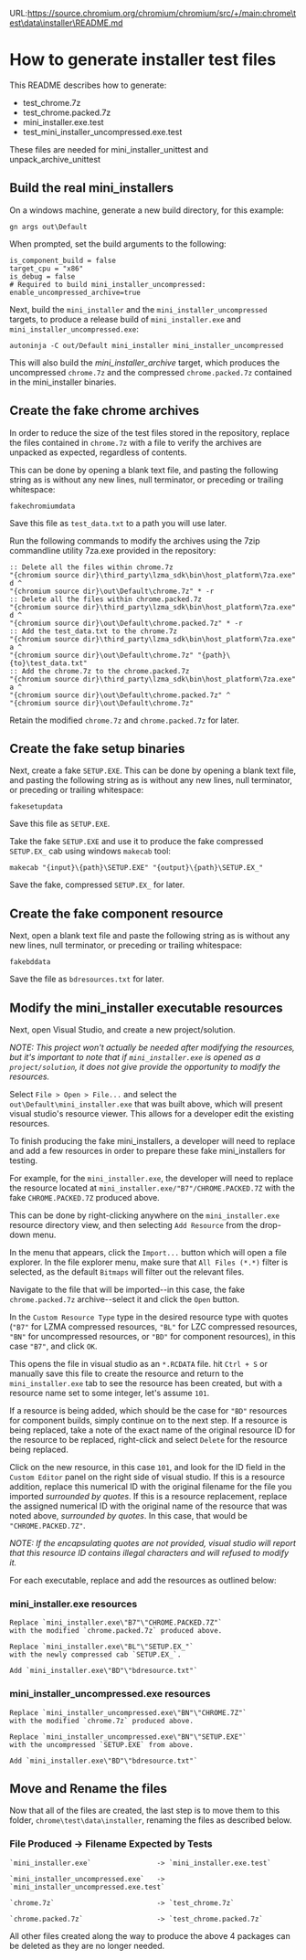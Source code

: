 URL:https://source.chromium.org/chromium/chromium/src/+/main:chrome\test\data\installer\README.md
# How to generate installer test files

This README describes how to generate:
- test_chrome.7z
- test_chrome.packed.7z
- mini_installer.exe.test
- test_mini_installer_uncompressed.exe.test

These files are needed for mini_installer_unittest and unpack_archive_unittest

## Build the real mini_installers

On a windows machine, generate a new build directory, for this example:

    gn args out\Default

When prompted, set the build arguments to the following:

    is_component_build = false
    target_cpu = "x86"
    is_debug = false
    # Required to build mini_installer_uncompressed:
    enable_uncompressed_archive=true

Next, build the `mini_installer` and the `mini_installer_uncompressed` targets,
to produce a release build of `mini_installer.exe` and
`mini_installer_uncompressed.exe`:

    autoninja -C out/Default mini_installer mini_installer_uncompressed


This will also build the *mini_installer_archive* target, which produces the
uncompressed `chrome.7z` and the compressed `chrome.packed.7z` contained in the
mini_installer binaries.

## Create the fake chrome archives

In order to reduce the size of the test files stored in the repository, replace
the files contained in `chrome.7z` with a file to verify the archives are
unpacked as expected, regardless of contents.

This can be done by opening a blank text file, and pasting the following string
as is without any new lines, null terminator, or preceding or trailing
whitespace:

    fakechromiumdata

Save this file as `test_data.txt` to a path you will use later.

Run the following commands to modify the archives using the 7zip commandline
utility 7za.exe provided in the repository:

```
:: Delete all the files within chrome.7z
"{chromium source dir}\third_party\lzma_sdk\bin\host_platform\7za.exe" d ^
"{chromium source dir}\out\Default\chrome.7z" * -r
:: Delete all the files within chrome.packed.7z
"{chromium source dir}\third_party\lzma_sdk\bin\host_platform\7za.exe" d ^
"{chromium source dir}\out\Default\chrome.packed.7z" * -r
:: Add the test_data.txt to the chrome.7z
"{chromium source dir}\third_party\lzma_sdk\bin\host_platform\7za.exe" a ^
"{chromium source dir}\out\Default\chrome.7z" "{path}\{to}\test_data.txt"
:: Add the chrome.7z to the chrome.packed.7z
"{chromium source dir}\third_party\lzma_sdk\bin\host_platform\7za.exe" a ^
"{chromium source dir}\out\Default\chrome.packed.7z" ^
"{chromium source dir}\out\Default\chrome.7z"
```

Retain the modified `chrome.7z` and `chrome.packed.7z` for later.

## Create the fake setup binaries

Next, create a fake `SETUP.EXE`. This can be done by opening a blank text file,
and pasting the following string as is without any new lines, null terminator,
or preceding or trailing whitespace:

    fakesetupdata

Save this file as `SETUP.EXE`.

Take the fake `SETUP.EXE` and use it to produce the fake compressed `SETUP.EX_`
cab using windows `makecab` tool:

    makecab "{input}\{path}\SETUP.EXE" "{output}\{path}\SETUP.EX_"

Save the fake, compressed `SETUP.EX_` for later.

## Create the fake component resource

Next, open a blank text file and paste the following string as is without any
new lines, null terminator, or preceding or trailing whitespace:

    fakebddata

Save the file as `bdresources.txt` for later.

## Modify the mini_installer executable resources

Next, open Visual Studio, and create a new project/solution.

*NOTE: This project won't actually be needed after modifying the resources,
but it's important to note that if `mini_installer.exe` is opened as a
`project/solution`, it does not give provide the opportunity to modify the
resources.*

Select `File > Open > File...` and select the `out\Default\mini_installer.exe`
that was built above, which will present visual studio's resource viewer.
This allows for a developer edit the existing resources.

To finish producing the fake mini_installers, a developer will need to replace
and add a few resources in order to prepare these fake mini_installers for
testing.

For example, for the `mini_installer.exe`, the developer will need to replace
the resource located at `mini_installer.exe/"B7"/CHROME.PACKED.7Z` with the fake
`CHROME.PACKED.7Z` produced above.

This can be done by right-clicking anywhere on the `mini_installer.exe` resource
directory view, and then selecting `Add Resource` from the drop-down menu.

In the menu that appears, click the `Import...` button which will open a file
explorer. In the file explorer menu, make sure that `All Files (*.*)` filter is
selected, as the default `Bitmaps` will filter out the relevant files.

Navigate to the file that will be imported--in this case, the fake
`chrome.packed.7z` archive--select it and click the `Open` button.

In the `Custom Resource Type` type in the desired resource type with quotes
(`"B7"` for LZMA compressed resources, `"BL"` for LZC compressed resources,
`"BN"` for uncompressed resources, or `"BD"` for component resources), in
this case `"B7"`, and click `OK`.

This opens the file in visual studio as an `*.RCDATA` file. hit `Ctrl + S` or
manually save this file to create the resource and return to the
`mini_installer.exe` tab to see the resource has been created, but with a
resource name set to some integer, let's assume `101`.

If a resource is being added, which should be the case for `"BD"` resources for
component builds, simply continue on to the next step. If a resource is being
replaced, take a note of the exact name of the original resource ID for the
resource to be replaced, right-click and select `Delete` for the resource being
replaced.

Click on the new resource, in this case `101`, and look for the ID field in the
`Custom Editor` panel on the right side of visual studio. If this is a resource
addition, replace this numerical ID with the original filename for the file you
imported *surrounded by quotes*. If this is a resource replacement, replace the
assigned numerical ID with the original name of the resource that was noted
above, *surrounded by quotes*. In this case, that would be `"CHROME.PACKED.7Z"`.

*NOTE: If the encapsulating quotes are not provided, visual studio will report
that this resource ID contains illegal characters and will refused to modify
it.*

For each executable, replace and add the resources as outlined below:

### mini_installer.exe resources

    Replace `mini_installer.exe\"B7"\"CHROME.PACKED.7Z"`
    with the modified `chrome.packed.7z` produced above.

    Replace `mini_installer.exe\"BL"\"SETUP.EX_"`
    with the newly compressed cab `SETUP.EX_`.

    Add `mini_installer.exe\"BD"\"bdresource.txt"`


### mini_installer_uncompressed.exe resources

    Replace `mini_installer_uncompressed.exe\"BN"\"CHROME.7Z"`
    with the modified `chrome.7z` produced above.

    Replace `mini_installer_uncompressed.exe\"BN"\"SETUP.EXE"`
    with the uncompressed `SETUP.EXE` from above.

    Add `mini_installer.exe\"BD"\"bdresource.txt"`




## Move and Rename the files
Now that all of the files are created, the last step is to move them to this
folder, `chrome\test\data\installer`, renaming the files as described below.

### File Produced -> Filename Expected by Tests

    `mini_installer.exe`                -> `mini_installer.exe.test`

    `mini_installer_uncompressed.exe`   -> `mini_installer_uncompressed.exe.test`

    `chrome.7z`                         -> `test_chrome.7z`

    `chrome.packed.7z`                  -> `test_chrome.packed.7z`

All other files created along the way to produce the above 4 packages can be
deleted as they are no longer needed.
